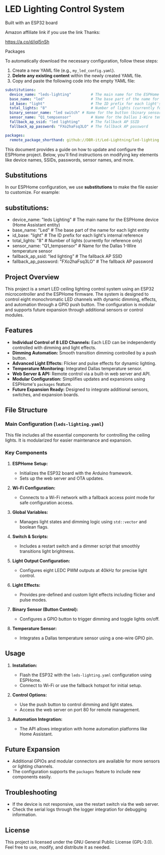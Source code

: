 # LED Lighting Control System

Built with an ESP32 board

Amazon affiliate link if you use the link Thanks:

<a target="_blank" href="https://a.co/d/iql5nSh">https://a.co/d/iql5nSh</a>

Packages

To automatically download the necessary configuration, follow these steps:

1.  Create a new YAML file (e.g., `my_led_config.yaml`).
2.  **Delete any existing content** within the newly created YAML file.
3.  Copy and paste the following code into the empty YAML file:

```yaml
substitutions:
  device_name: "leds-lighting"         # The main name for the ESPHome device (Home Assistant entity)
  base_name: "led"                     # The base part of the name for each light entity
  id_base: "light"                     # The ID prefix for each light's internal reference
  total_lights: "8"                    # Number of lights (currently for reference only)
  binary_sensor_name: "led switch" # Name for the button (binary sensor) in Home Assistant 
  sensor_name: "Q1_tempsensor"         # Name for the Dallas 1-Wire temperature sensor
  fallback_ap_ssid: "led lighting"     # The fallback AP SSID
  fallback_ap_password: "FXo2haFsq3LO" # The fallback AP password    

packages:
  remote_package_shorthand: github://DBR-it/Led-Lightning/led-lighting.yaml
```    
This document provides a guide on how to update and configure the ESPHome project. Below, you'll find instructions on modifying key elements like device names, SSIDs, passwords, sensor names, and more.

## Substitutions

In our ESPHome configuration, we use **substitutions** to make the file easier to customize. For example:

## substitutions:
-  device_name: "leds Lighting"         # The main name for the ESPHome device (Home Assistant entity)
-  base_name: "Led"                     # The base part of the name for each light entity
-  id_base: "light"                     # The ID prefix for each light's internal reference
-  total_lights: "8"                    # Number of lights (currently for reference only)
-  sensor_name: "Q1_tempsensor"         # Name for the Dallas 1-Wire temperature sensor
-  fallback_ap_ssid: "led lighting"     # The fallback AP SSID
-  fallback_ap_password: "FXo2haFsq3LO" # The fallback AP password         

## Project Overview
This project is a smart LED ceiling lighting control system using an ESP32 microcontroller and the ESPHome firmware. The system is designed to control eight monochromatic LED channels with dynamic dimming, effects, and automation through a GPIO push button. The configuration is modular and supports future expansion through additional sensors or control modules.

## Features
- **Individual Control of 8 LED Channels:** Each LED can be independently controlled with dimming and light effects.
- **Dimming Automation:** Smooth transition dimming controlled by a push button.
- **Advanced Light Effects:** Flicker and pulse effects for dynamic lighting.
- **Temperature Monitoring:** Integrated Dallas temperature sensor.
- **Web Server & API:** Remote control via a built-in web server and API.
- **Modular Configuration:** Simplifies updates and expansions using ESPHome's `packages` feature.
- **Future Expansion Ready:** Designed to integrate additional sensors, switches, and expansion boards.

## File Structure
### Main Configuration (`leds-lighting.yaml`)
This file includes all the essential components for controlling the ceiling lights. It is modularized for easier maintenance and expansion.

### Key Components
1. **ESPHome Setup:**
    - Initializes the ESP32 board with the Arduino framework.
    - Sets up the web server and OTA updates.

2. **Wi-Fi Configuration:**
    - Connects to a Wi-Fi network with a fallback access point mode for safe configuration access.

3. **Global Variables:**
    - Manages light states and dimming logic using `std::vector` and boolean flags.

4. **Switch & Scripts:**
    - Includes a restart switch and a dimmer script that smoothly transitions light brightness.

5. **Light Output Configuration:**
    - Configures eight LEDC PWM outputs at 40kHz for precise light control.

6. **Light Effects:**
    - Provides pre-defined and custom light effects including flicker and pulse modes.

7. **Binary Sensor (Button Control):**
    - Configures a GPIO button to trigger dimming and toggle lights on/off.

8. **Temperature Sensor:**
    - Integrates a Dallas temperature sensor using a one-wire GPIO pin.

## Usage
1. **Installation:**
    - Flash the ESP32 with the `leds-lighting.yaml` configuration using ESPHome.
    - Connect to Wi-Fi or use the fallback hotspot for initial setup.

2. **Control Options:**
    - Use the push button to control dimming and light states.
    - Access the web server on port 80 for remote management.

3. **Automation Integration:**
    - The API allows integration with home automation platforms like Home Assistant.

## Future Expansion
- Additional GPIOs and modular connectors are available for more sensors or lighting channels.
- The configuration supports the `packages` feature to include new components easily.

## Troubleshooting
- If the device is not responsive, use the restart switch via the web server.
- Check the serial logs through the logger integration for debugging information.

## License
This project is licensed under the GNU General Public License (GPL-3.0). Feel free to use, modify, and distribute it as needed.
